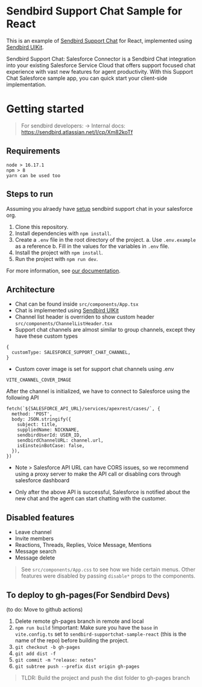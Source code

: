 # Sendbird Support Chat Sample for React
This is an example of [Sendbird Support Chat](https://sendbird.com/docs/support-chat/v1/overview) for React, implemented using [Sendbird UIKit](https://sendbird.com/docs/uikit/v3/react/overview).
<p>
Sendbird Support Chat: Salesforce Connector is a Sendbird Chat integration into your existing Salesforce Service Cloud that offers support focused chat experience with vast new features for agent productivity. With this Support Chat Salesforce sample app, you can quick start your client-side implementation.
</p>

# Getting started

> For sendbird developers: -> Internal docs: https://sendbird.atlassian.net/l/cp/Xm82koTf

## Requirements

```
node > 16.17.1
npm > 8
yarn can be used too
```

## Steps to run

Assuming you alraedy have [setup](https://sendbird.com/docs/support-chat/v1/overview)
sendbird support chat in your salesforce org.

1. Clone this repository.
2. Install dependencies with `npm install`.
3. Create a `.env` file in the root directory of the project.
  a. Use `.env.example` as a reference
  b. Fill in the values for the variables in `.env` file.
4. Install the project with `npm install`.
5. Run the project with `npm run dev`.

For more information, see [our documentation](https://sendbird.com/docs/support-chat/v1/salesforce-connector/integrate-with-salesforce-service-cloud#2-step-5-client-side-implementation).

## Architecture

* Chat can be found inside `src/components/App.tsx`
* Chat is implemented using [Sendbird UIKit](https://sendbird.com/docs/uikit/v3/react/overview)
* Channel list header is overriden to show custom header `src/components/ChannelListHeader.tsx`
* Support chat channels are almost similar to group channels, except they have these custom types
```
{
  customType: SALESFORCE_SUPPORT_CHAT_CHANNEL,
}
```
* Custom cover image is set for support chat channels using .env
```
VITE_CHANNEL_COVER_IMAGE
```

After the channel is initialized, we have to connect to Salesforce using the following API
```
fetch(`${SALESFORCE_API_URL}/services/apexrest/cases/`, {
  method: 'POST',
  body: JSON.stringify({
    subject: title,
    suppliedName: NICKNAME,
    sendbirdUserId: USER_ID,
    sendbirdChannelURL: channel.url,
    isEinsteinBotCase: false,
  }),
})
```
* Note > Salesforce API URL can have CORS issues, so we recommend using a proxy server to make the API call or disabling cors through salesforce dashboard

* Only after the above API is successful, Salesforce is notified about the new chat and the agent can start chatting with the customer.

## Disabled features

* Leave channel
* Invite members
* Reactions, Threads, Replies, Voice Message, Mentions
* Message search
* Message delete

> See `src/components/App.css` to see how we hide certain menus.
> Other features were disabled by passing `disable*` props to the components.

## To deploy to gh-pages(For Sendbird Devs)

(to do: Move to github actions)

1. Delete remote gh-pages branch in remote and local
2. `npm run build`
!important: Make sure you have the `base` in `vite.config.ts` set to
 `sendbird-supportchat-sample-react` (this is the name of the repo)
 before building the project.
3. `git checkout -b gh-pages`
4. `git add dist -f`
5. `git commit -m "release: notes"`
6. `git subtree push --prefix dist origin gh-pages`

> TLDR: Build the project and push the dist folder to gh-pages branch
